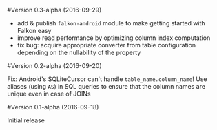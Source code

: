 #Version 0.3-alpha (2016-09-29)
- add & publish `falkon-android` module to make getting started with Falkon easy
- improve read performance by optimizing column index computation
- fix bug: acquire appropriate converter from table configuration depending on the nullability of the property

#Version 0.2-alpha (2016-09-20)

Fix: Android's SQLiteCursor can't handle `table_name.column_name`! Use aliases (using `AS`) in SQL queries to ensure that the column names are unique even in case of JOINs

#Version 0.1-alpha (2016-09-18)

Initial release
